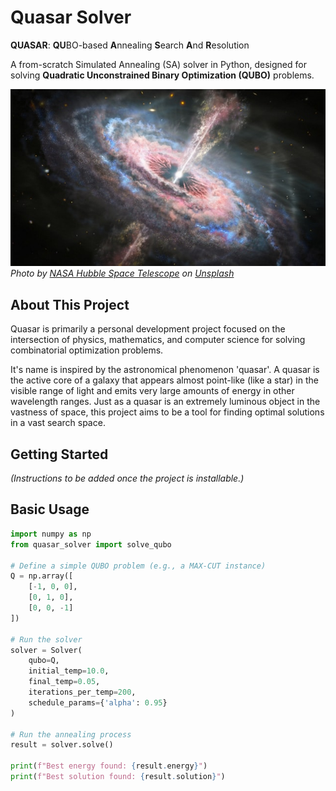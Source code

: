 # Quasar Solver

**QUASAR**: **QU**BO-based **A**nnealing **S**earch **A**nd **R**esolution

A from-scratch Simulated Annealing (SA) solver in Python, designed for solving **Quadratic Unconstrained Binary Optimization (QUBO)** problems.

![Photo of a quasar by NASA](quasar.jpg) 
*Photo by <a href="https://unsplash.com/@hubblespacetelescope?utm_content=creditCopyText&utm_medium=referral&utm_source=unsplash">NASA Hubble Space Telescope</a> on <a href="https://unsplash.com/photos/an-image-of-a-very-large-and-colorful-object-in-the-sky-TZIorZKAXYo?utm_content=creditCopyText&utm_medium=referral&utm_source=unsplash">Unsplash</a>*
      
## About This Project

Quasar is primarily a personal development project focused on the intersection of physics, mathematics, and computer science for solving combinatorial optimization problems. 

It's name is inspired by the astronomical phenomenon 'quasar'. A quasar is the active core of a galaxy that appears almost point-like (like a star) in the visible range of light and emits very large amounts of energy in other wavelength ranges. Just as a quasar is an extremely luminous object in the vastness of space, this project aims to be a tool for finding optimal solutions in a vast search space.

## Getting Started

*(Instructions to be added once the project is installable.)*

## Basic Usage

```python
import numpy as np
from quasar_solver import solve_qubo

# Define a simple QUBO problem (e.g., a MAX-CUT instance)
Q = np.array([
    [-1, 0, 0],
    [0, 1, 0],
    [0, 0, -1]
])

# Run the solver
solver = Solver(
    qubo=Q,
    initial_temp=10.0,
    final_temp=0.05,
    iterations_per_temp=200,
    schedule_params={'alpha': 0.95}
)

# Run the annealing process
result = solver.solve()

print(f"Best energy found: {result.energy}")
print(f"Best solution found: {result.solution}")